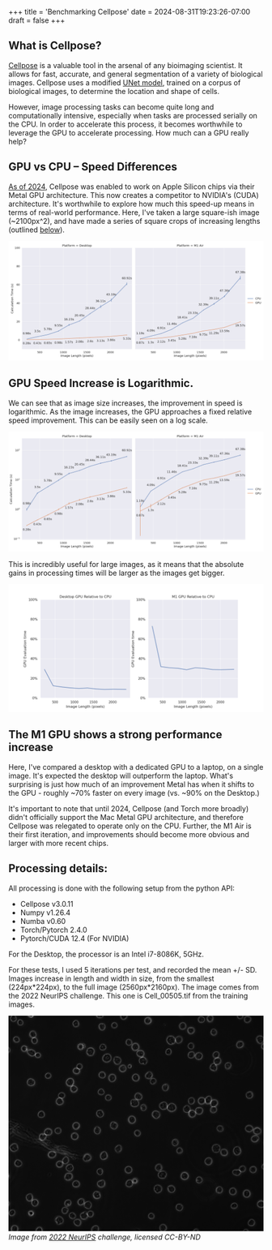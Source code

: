 +++
title = 'Benchmarking Cellpose'
date = 2024-08-31T19:23:26-07:00
draft = false 
+++

## What is Cellpose?
[Cellpose](https://www.cellpose.org/) is a valuable tool in the arsenal of any bioimaging scientist. It allows for fast, accurate, and general segmentation of a variety of biological images. Cellpose uses a modified [UNet model](https://arxiv.org/abs/1505.04597), trained on a corpus of biological images, to determine the location and shape of cells.

However, image processing tasks can become quite long and computationally intensive, especially when tasks are processed serially on the CPU. In order to accelerate this process, it becomes worthwhile to leverage the GPU to accelerate processing. How much can a GPU really help? 

## GPU vs CPU &ndash; Speed Differences
[As of 2024](https://github.com/MouseLand/cellpose/commit/dc3848da80c671772fa5b6593867bbed784f95ac), Cellpose was enabled to work on Apple Silicon chips via their Metal GPU architecture. This now creates a competitor to NVIDIA's (CUDA) architecture. It's worthwhile to explore how much this speed-up means in terms of real-world performance. Here, I've taken a large square-ish image (~2100px^2), and have made a series of square crops of increasing lengths (outlined [below](#processing-details)).

![MacDesktop](Time_Difference.png)

## GPU Speed Increase is Logarithmic.
We can see that as image size increases, the improvement in speed is logarithmic. As the image increases, the GPU approaches a fixed relative speed improvement. This can be easily seen on a log scale.

![LogImprovement](Time_Difference_Log.png)

This is incredibly useful for large images, as it means that the absolute gains in processing times will be larger as the images get bigger.

![Improvement](Percentage_Improvement.png)

## The M1 GPU shows a strong performance increase

Here, I've compared a desktop with a dedicated GPU to a laptop, on a single image. It's expected the desktop will outperform the laptop. What's surprising is just how much of an improvement Metal has when it shifts to the GPU - roughly ~70% faster on every image (vs. ~90% on the Desktop.)

It's important to note that until 2024, Cellpose (and Torch more broadly) didn't officially support the Mac Metal GPU architecture, and therefore Cellpose was relegated to operate only on the CPU. Further, the M1 Air is their first iteration, and improvements should become more obvious and larger with more recent chips.

## Processing details:
All processing is done with the following setup from the python API:
- Cellpose v3.0.11
- Numpy v1.26.4
- Numba v0.60
- Torch/Pytorch 2.4.0
- Pytorch/CUDA 12.4 (For NVIDIA)

For the Desktop, the processor is an Intel i7-8086K, 5GHz.

For these tests, I used 5 iterations per test, and recorded the mean +/- SD. Images increase in length and width in size, from the smallest (224px\*224px), to the full image (2560px\*2160px). The image comes from the 2022 NeurIPS challenge. This one is Cell\_00505.tif from the training images.

![NeurIPS](cell_00505_neur_ips.png)
*Image from [2022 NeurIPS](https://zenodo.org/records/10719375) challenge, licensed CC-BY-ND*
